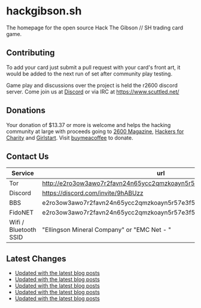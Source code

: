 # hackgibson.sh
The homepage for the open source Hack The Gibson // SH trading card game.


## Contributing

To add your card just submit a pull request with your card's front art, it would be added to the next run of set after community play testing.

Game play and discussions over the project is held the r2600 discord server. Come join us at [Discord](https://discord.com/invite/9hABUzz) or via IRC at https://www.scuttled.net/


## Donations

Your donation of $13.37 or more is welcome and helps the hacking community at large with proceeds going to [2600 Magazine](https://2600.com/), [Hackers for Charity](https://hackersforcharity.org) and [Girlstart](https://girlstart.org).  Visit [buymeacoffee](https://www.buymeacoffee.com/hackgibson.sh) to donate.


## Contact Us

Service | url
-|-
Tor | http://e2ro3ow3awo7r2favn24n65ycc2qmzkoayn5r57e3f56nvjwdcgg32ad.onion
Discord | https://discord.com/invite/9hABUzz
BBS | e2ro3ow3awo7r2favn24n65ycc2qmzkoayn5r57e3f56nvjwdcgg32ad.onion:23
FidoNET | e2ro3ow3awo7r2favn24n65ycc2qmzkoayn5r57e3f56nvjwdcgg32ad.onion:24554
Wifi / Bluetooth SSID | "Ellingson Mineral Company" or "EMC Net - <fidonet address>"

## Latest Changes
<!-- BLOG-POST-LIST:START -->
- [Updated with the latest blog posts](https://github.com/DFW2600/hackgibson.sh/commit/8a57e17a834780f4862508fe620500fe8a625f94)
- [Updated with the latest blog posts](https://github.com/DFW2600/hackgibson.sh/commit/7c12feae3a3b03a365761ba360b00dee8a76d4c1)
- [Updated with the latest blog posts](https://github.com/DFW2600/hackgibson.sh/commit/119565366f7ce6d5da86332dcbc8bee19cda0c21)
- [Updated with the latest blog posts](https://github.com/DFW2600/hackgibson.sh/commit/3596c62f42d5c6f8e60bac63406ceb76427c0252)
- [Updated with the latest blog posts](https://github.com/DFW2600/hackgibson.sh/commit/0db1bcb475de7ebe3b1e5b444c1c302b910c677b)
<!-- BLOG-POST-LIST:END -->
